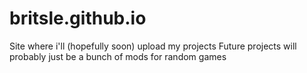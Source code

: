 # britsle.github.io
Site where i'll (hopefully soon) upload my projects
Future projects will probably just be a bunch of mods for random games
